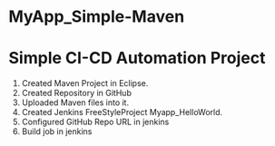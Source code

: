 # MyApp_Simple-Maven
# Simple CI-CD Automation Project
1. Created Maven Project in Eclipse.
2. Created Repository in GitHub
3. Uploaded Maven files into it.
4. Created Jenkins FreeStyleProject Myapp_HelloWorld.
5. Configured GitHub Repo URL in jenkins
6. Build job in jenkins 

